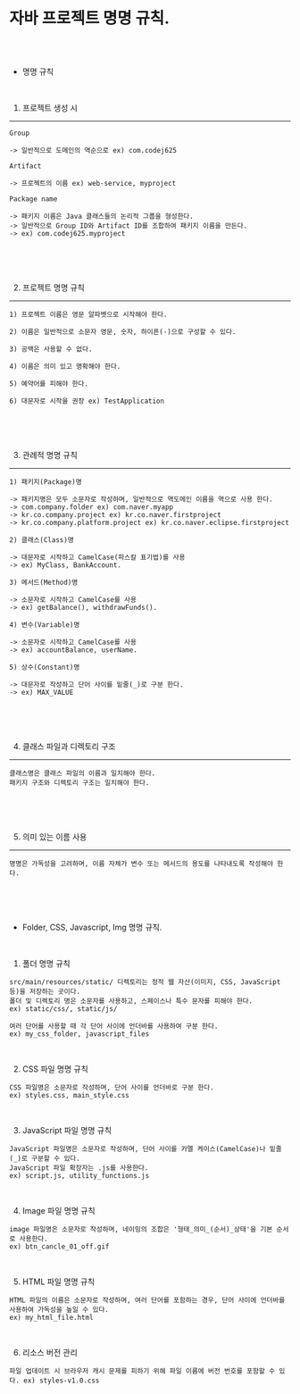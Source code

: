 # 자바 프로젝트 명명 규칙.

<br/><br/>

* 명명 규칙

<br/>

1. 프로젝트 생성 시
---

```
Group

-> 일반적으로 도메인의 역순으로 ex) com.codej625
```

```
Artifact

-> 프로젝트의 이름 ex) web-service, myproject
```

```
Package name

-> 패키지 이름은 Java 클래스들의 논리적 그룹을 형성한다.
-> 일반적으로 Group ID와 Artifact ID를 조합하여 패키지 이름을 만든다.
-> ex) com.codej625.myproject
```

<br /><br /><br />

2. 프로젝트 명명 규칙
---

```
1) 프로젝트 이름은 영문 알파벳으로 시작해야 한다.

2) 이름은 일반적으로 소문자 영문, 숫자, 하이픈(-)으로 구성할 수 있다.

3) 공백은 사용할 수 없다.

4) 이름은 의미 있고 명확해야 한다.

5) 예약어를 피해야 한다.

6) 대문자로 시작을 권장 ex) TestApplication
```

<br /><br /><br />

3. 관례적 명명 규칙
---

```
1) 패키지(Package)명

-> 패키지명은 모두 소문자로 작성하며, 일반적으로 역도메인 이름을 역으로 사용 한다.
-> com.company.folder ex) com.naver.myapp
-> kr.co.company.project ex) kr.co.naver.firstproject
-> kr.co.company.platform.project ex) kr.co.naver.eclipse.firstproject
```

```
2) 클래스(Class)명

-> 대문자로 시작하고 CamelCase(파스칼 표기법)를 사용
-> ex) MyClass, BankAccount.
```

```
3) 메서드(Method)명

-> 소문자로 시작하고 CamelCase를 사용
-> ex) getBalance(), withdrawFunds().
```

```
4) 변수(Variable)명

-> 소문자로 시작하고 CamelCase를 사용
-> ex) accountBalance, userName.
```

```
5) 상수(Constant)명

-> 대문자로 작성하고 단어 사이를 밑줄(_)로 구분 한다.
-> ex) MAX_VALUE
```

<br /><br /><br />

4. 클래스 파일과 디렉토리 구조
---

```
클래스명은 클래스 파일의 이름과 일치해야 한다.
패키지 구조와 디렉토리 구조는 일치해야 한다.
```

<br /><br /><br />

5. 의미 있는 이름 사용
---

```
명명은 가독성을 고려하며, 이름 자체가 변수 또는 메서드의 용도를 나타내도록 작성해야 한다.
```

<br /><br /><br />

* Folder, CSS, Javascript, Img 명명 규칙.

<br />

1. 폴더 명명 규칙

```
src/main/resources/static/ 디렉토리는 정적 웹 자산(이미지, CSS, JavaScript 등)을 저장하는 곳이다.
폴더 및 디렉토리 명은 소문자를 사용하고, 스페이스나 특수 문자를 피해야 한다.
ex) static/css/, static/js/

여러 단어를 사용할 때 각 단어 사이에 언더바를 사용하여 구분 한다.
ex) my_css_folder, javascript_files
```

<br />

2. CSS 파일 명명 규칙

```
CSS 파일명은 소문자로 작성하며, 단어 사이를 언더바로 구분 한다.
ex) styles.css, main_style.css
```

<br />

3. JavaScript 파일 명명 규칙

```
JavaScript 파일명은 소문자로 작성하며, 단어 사이를 카멜 케이스(CamelCase)나 밑줄(_)로 구분할 수 있다.
JavaScript 파일 확장자는 .js를 사용한다.
ex) script.js, utility_functions.js
```

<br />

4. Image 파일 명명 규칙

```
image 파일명은 소문자로 작성하며, 네이밍의 조합은 '형태_의미_(순서)_상태'을 기본 순서로 사용한다.
ex) btn_cancle_01_off.gif
```

<br />

5. HTML 파일 명명 규칙

```
HTML 파일의 이름은 소문자로 작성하며, 여러 단어를 포함하는 경우, 단어 사이에 언더바를 사용하여 가독성을 높일 수 있다.
ex) my_html_file.html
```

<br />

6. 리소스 버전 관리

```
파일 업데이트 시 브라우저 캐시 문제를 피하기 위해 파일 이름에 버전 번호를 포함할 수 있다. ex) styles-v1.0.css
```
